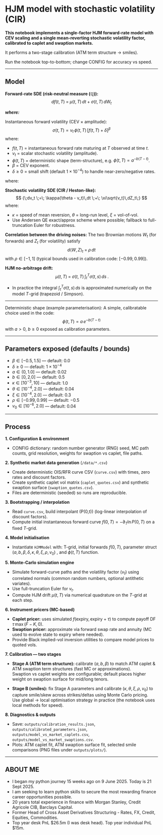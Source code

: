 # HJM model with stochastic volatility (CIR)

**This notebook implements a single-factor HJM forward-rate model with CEV scaling and a single mean-reverting stochastic volatility factor, calibrated to caplet and swaption markets.**  

It performs a two-stage calibration (ATM term structure → smiles). 

Run the notebook top-to-bottom; change CONFIG for accuracy vs speed.

---

## Model

**Forward-rate SDE (risk-neutral measure $(\mathbb{Q})$):**
$$
{\;df(t,T) \;=\; \mu(t,T)\,dt \;+\; \sigma(t,T)\,dW_t\;}
$$

**_where:_**

Instantaneous forward volatility (CEV × amplitude):
$$
{\sigma(t,T) = v_t\,\phi(t,T)\,\bigl[f(t,T)+\delta\bigr]^{\beta}}
$$
where: 
- $f(t,T)$ = instantaneous forward rate maturing at $T$ observed at time $t$.  
- $v_t$ = scalar stochastic volatility (amplitude).  
- $\phi(t,T)$ = deterministic shape (term-structure), e.g. $\phi(t,T) = a^{-b(T-t)}$.  
- $\beta$ = CEV exponent.  
- $\delta \geq 0$ = small shift (default $1\times 10^{-4}$) to handle near-zero/negative rates.  

where:

**Stochastic volatility SDE (CIR / Heston-like):**
$$
{\;dv_t \;=\; \kappa(\theta - v_t)\,dt \;+\; \xi\sqrt{v_t}\,dZ_t\;}
$$
where:
- $\kappa$ = speed of mean reversion, $\theta$ = long-run level, $\xi$ = vol-of-vol.  
- Use Andersen QE exact/approx scheme where possible; fallback to full-truncation Euler for robustness.

**Correlation between the driving noises:**
The two Brownian motions $W_t$ (for forwards) and $Z_t$ (for volatility) satisfy
$$
{\;d\langle W,Z\rangle_t \;=\; \rho\,dt\;}
$$
with $\rho \in [-1,1]$ (typical bounds used in calibration code: $[-0.99,0.99]$).

**HJM no-arbitrage drift:**
$$
{\;\mu(t,T) \;=\; \sigma(t,T)\,\int_{t}^{T}\sigma(t,s)\,ds\;.}
$$
- In practice the integral $\int_t^T \sigma(t,s)\,ds$ is approximated numerically on the model $T$-grid (trapezoid / Simpson).

---

Deterministic shape (example parameterisation):
A simple, calibratable choice used in the code:
$$
\phi(t,T) = a \, e^{-b (T - t)} 
$$
with $a > 0$, $b \ge 0$ exposed as calibration parameters.

---

## Parameters exposed (defaults / bounds)
- $\beta \in [-0.5, 1.5]$ — default: $0.0$  
- $\delta \ge 0$ — default: $1\times 10^{-4}$  
- $a \in (0, 1.0]$ — default: $0.02$  
- $b \in [0, 2.0]$ — default: $0.5$  
- $\kappa \in [10^{-3}, 10]$ — default: $1.0$  
- $\theta \in [10^{-4}, 2.0]$ — default: $0.04$  
- $\xi \in [10^{-4}, 2.0]$ — default: $0.3$  
- $\rho \in [-0.99, 0.99]$ — default: $-0.5$  
- $v_0 \in [10^{-6}, 2.0]$ — default: $0.04$

---

## Process

**1. Configuration & environment**  
   - CONFIG dictionary: random number generator (RNG) seed, MC path counts, grid resolution, weights for swaption vs caplet, file paths.

**2. Synthetic market data generation** (`/data/*.csv`)  
   - Create deterministic OIS/RFR curve CSV (`curve.csv`) with times, zero rates and discount factors.  
   - Create synthetic caplet vol matrix (`caplet_quotes.csv`) and synthetic swaption surface (`swaption_quotes.csv`).  
   - Files are deterministic (seeded) so runs are reproducible.

**3. Bootstrapping / interpolation**  
   - Read `curve.csv`, build interpolant \(P(0,t)\) (log-linear interpolation of discount factors).  
   - Compute initial instantaneous forward curve $f(0,T) = -\partial_T \ln P(0,T)$ on a fixed $T$-grid.

**4. Model initialisation**  
   - Instantiate `HJMModel` with: T-grid, initial forwards $f(0,T)$, parameter struct ($a, b, \beta, \delta, \kappa, \theta, \xi, \rho, v_0$)
, and $\phi(t,T)$ function.

**5. Monte-Carlo simulation engine**  
   - Simulate forward-curve paths and the volatility factor $(v_t)$ using correlated normals (common random numbers, optional antithetic variates).  
   - Use full-truncation Euler for $v_t$.  
   - Compute HJM drift $\mu(t,T)$ via numerical quadrature on the $T$-grid at each step.  

**6. Instrument pricers (MC-based)**  
   - **Caplet pricer:** uses simulated $f(\text{expiry}, \text{expiry}+\tau)$ to compute payoff $\mathrm{DF}\,\tau\,\max(F-K,0)$.
   - **Swaption pricer:** approximate via forward swap rate and annuity (MC used to evolve state to expiry where needed).  
   - Provide Black implied-vol inversion utilities to compare model prices to quoted vols.

**7. Calibration — two stages**  
   - **Stage A (ATM term structure):** calibrate $(a,b,\beta)$ to match ATM caplet & ATM swaption term structures (fast MC or approximations).  
  Swaption vs caplet weights are configurable; default places higher weight on swaption surface for mid/long tenors.  

   - **Stage B (smiles):** fix Stage A parameters and calibrate $(\kappa,\theta,\xi,\rho,v_0)$ to capture smile/skew across strikes/deltas using Monte Carlo pricing.  
  Use global $\rightarrow$ local optimisation strategy in practice (the notebook uses local methods for speed).  


**8. Diagnostics & outputs**  
   - Save: `outputs/calibration_results.json`, `outputs/calibrated_parameters.json`, `outputs/model_vs_market_caplets.csv`, `outputs/model_vs_market_swaptions.csv`.  
   - Plots: ATM caplet fit, ATM swaption surface fit, selected smile comparisons (PNG files under `outputs/plots/`).

-------------
  ABOUT ME
-------------
- I began my python journey 15 weeks ago on 9 June 2025. Today is 21 Sept 2025. 
- I am seeking to learn python skills to secure the most rewarding finance career opportunities possible. 
- 20 years total experience in finance with Morgan Stanley, Credit Agricole CIB, Barclays Capital.
- Former Head of Cross Asset Derivatives Structuring - Rates, FX, Credit, Equities, Commodities.
- Top year desk PnL $26.5m (I was desk head). Top year individual PnL $15m. 
